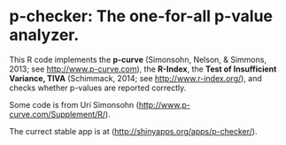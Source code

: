 # p-checker: The one-for-all p-value analyzer.

This R code implements the **p-curve** (Simonsohn, Nelson, & Simmons, 2013; see http://www.p-curve.com), the **R-Index**, the **Test of Insufficient Variance, TIVA** (Schimmack, 2014; see http://www.r-index.org/), and checks whether p-values are reported correctly.

Some code is from Uri Simonsohn (http://www.p-curve.com/Supplement/R/).

The currect stable app is at (http://shinyapps.org/apps/p-checker/).